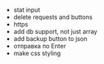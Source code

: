 * stat input
* delete requests and buttons
* https
* add db support, not just array
* add backup button to json
* отправка по Enter
* make css styling